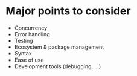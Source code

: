 # Major points to consider

-   Concurrency
-   Error handling
-   Testing
-   Ecosystem & package management
-   Syntax
-   Ease of use
-   Development tools (debugging, ...)
